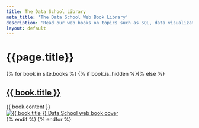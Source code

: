 ```yaml
---
title: The Data School Library
meta_title: 'The Data School Web Book Library'
description: 'Read our web books on topics such as SQL, data visualization, and dashboard design.'
layout: default
---
```

<h1 class="title centered mb-5">{{page.title}}</h1>
{% for book in site.books %}
{% if book.is_hidden %}{% else %}
<div class="row mb-5">
  <div class="col-sm-8">
    <a href="{{ book.url }}" class="book-info">
      <h2 class="mt-0">{{ book.title }} <i class="fas fa-arrow-right"></i></h2>
    </a>
    {{ book.content }}
  </div>
  <div class="col-sm-4 book-cover">
    <a href="{{ book.url }}" class="hover-link">
      <img class="hover-img" src="{{ book.cover_image }}" alt="{{ book.title }} Data School web book cover" title="Read the {{ book.title }} web book">
    </a>
  </div>
</div>
{% endif %}
{% endfor %}
